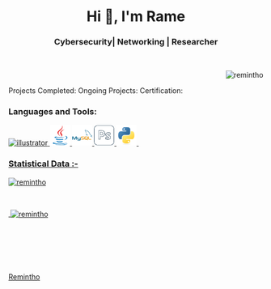 <h1 align="center">Hi 👋, I'm Rame</h1>
<h3 align="center">Cybersecurity| Networking | Researcher  </h3>

<br>

<p><img align="right" src="https://github.com/remintho/remintho/blob/main/animation_500_kxa883sd.gif" alt="remintho" /></p>

<br>


Projects Completed:
Ongoing Projects:
Certification:

<h3 align="left">Languages and Tools:</h3>
<p align="left"> <a href="https://developer.android.com" target="_blank" rel="noreferrer"> <img
     <img
      src="https://www.vectorlogo.zone/logos/adobe_illustrator/adobe_illustrator-icon.svg" alt="illustrator" width="40"
      height="40" /> </a> <a href="https://www.java.com" target="_blank" rel="noreferrer"> <img
      src="https://raw.githubusercontent.com/devicons/devicon/master/icons/java/java-original.svg" alt="java" width="40"
      height="40" /> </a> <a href="https://developer.mozilla.org/en-US/docs/Web/JavaScript" target="_blank"
    rel="noreferrer"> <img
      src="https://raw.githubusercontent.com/devicons/devicon/master/icons/mysql/mysql-original-wordmark.svg"
      alt="mysql" width="40" height="40" /> </a> </a> <a href="https://nodejs.org" target="_blank" rel="noreferrer"> <img
     <img
      src="https://raw.githubusercontent.com/devicons/devicon/master/icons/photoshop/photoshop-line.svg" alt="photoshop"
      width="40" height="40" /> </a> <a href="https://www.python.org" target="_blank" rel="noreferrer"> <img
      src="https://raw.githubusercontent.com/devicons/devicon/master/icons/python/python-original.svg" alt="python"
      width="40" height="40" /> </a> <a href="https://reactjs.org/" target="_blank" rel="noreferrer"> <img
      

<br>

<h3>Statistical Data :-</h3>
<p><img align="center"
    src="https://github-readme-stats.vercel.app/api/top-langs?username=remintho&show_icons=true&locale=en&bg_color=0d1117&text_color=ffffff&layout=compact"
    alt="remintho" 
    bg_color=#808080/></p>

<br>

<p>&nbsp;<img align="center" src="https://github-readme-stats.vercel.app/api?username=remintho&show_icons=true&locale=en&bg_color=0d1117&text_color=ffffff&repo=convoychat"
    alt="remintho" /></p>

<br>

<p><img align="center" src="https://github-readme-streak-stats.herokuapp.com/?user=remintho&theme=dark&background=0d1117&date_format=M%20j%5B%2C%20Y%5D" alt="" /></reminthop>
      
<p align="left"> <a href="https://twitter.com/" target="blank"><img
      src="https://img.shields.io/twitter/follow/?logo=twitter&style=for-the-badge" alt="" /></a> </p>

[Remintho](https://github.com/remintho)
